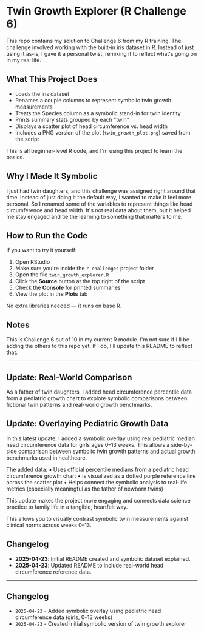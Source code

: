 # Twin Growth Explorer (R Challenge 6)

This repo contains my solution to Challenge 6 from my R training. The challenge involved working with the built-in iris dataset in R. Instead of just using it as-is, I gave it a personal twist, remixing it to reflect what's going on in my real life.

## What This Project Does
- Loads the iris dataset
- Renames a couple columns to represent symbolic twin growth measurements
- Treats the Species column as a symbolic stand-in for twin identity
- Prints summary stats grouped by each "twin"
- Displays a scatter plot of head circumference vs. head width
- Includes a PNG version of the plot (`twin_growth_plot.png`) saved from the script

This is all beginner-level R code, and I'm using this project to learn the basics.

## Why I Made It Symbolic
I just had twin daughters, and this challenge was assigned right around that time. Instead of just doing it the default way, I wanted to make it feel more personal. So I renamed some of the variables to represent things like head circumference and head width. It's not real data about them, but it helped me stay engaged and tie the learning to something that matters to me. 

## How to Run the Code
If you want to try it yourself:
1. Open RStudio
2. Make sure you're inside the `r-challenges` project folder
3. Open the file `twin_growth_explorer.R`
4. Click the **Source** button at the top right of the script
5. Check the **Console** for printed summaries
6. View the plot in the **Plots** tab

No extra libraries needed — it runs on base R.

## Notes
This is Challenge 6 out of 10 in my current R module. I'm not sure if I'll be adding the others to this repo yet. If I do, I'll update this README to reflect that.

---

## Update: Real-World Comparison

As a father of twin daughters, I added head circumference percentile data from a pediatric growth chart to explore symbolic comparisons between fictional twin patterns and real-world growth benchmarks.

## Update: Overlaying Pediatric Growth Data

In this latest update, I added a symbolic overlay using real pediatric median head circumference data for girls ages 0–13 weeks. This allows a side-by-side comparison between symbolic twin growth patterns and actual growth benchmarks used in healthcare.

The added data:
	•	Uses official percentile medians from a pediatric head circumference growth chart
	•	Is visualized as a dotted purple reference line across the scatter plot
	•	Helps connect the symbolic analysis to real-life metrics (especially meaningful as the father of newborn twins)

This update makes the project more engaging and connects data science practice to family life in a tangible, heartfelt way.

This allows you to visually contrast symbolic twin measurements against clinical norms across weeks 0–13.

## Changelog
- **2025-04-23**: Initial README created and symbolic dataset explained.
- **2025-04-23**: Updated README to include real-world head circumference reference data.
- ---

## Changelog

- `2025-04-23` - Added symbolic overlay using pediatric head circumference data (girls, 0–13 weeks)
- `2025-04-23` - Created initial symbolic version of twin growth explorer
